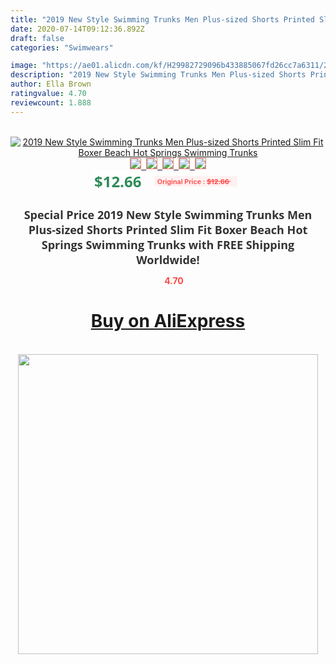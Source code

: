 ```yaml
---
title: "2019 New Style Swimming Trunks Men Plus-sized Shorts Printed Slim Fit Boxer Beach Hot Springs Swimming Trunks"
date: 2020-07-14T09:12:36.892Z
draft: false
categories: "Swimwears"

image: "https://ae01.alicdn.com/kf/H29982729096b433885067fd26cc7a6311/2019-New-Style-Swimming-Trunks-Men-Plus-sized-Shorts-Printed-Slim-Fit-Boxer-Beach-Hot-Springs.jpg"
description: "2019 New Style Swimming Trunks Men Plus-sized Shorts Printed Slim Fit Boxer Beach Hot Springs Swimming Trunks"
author: Ella Brown
ratingvalue: 4.70
reviewcount: 1.888
---
```

<br>
<div style="text-align: center;">
<a href="https://s.click.aliexpress.com/e/_ASaaVJ" target="_blank" rel="nofollow noopener noreferrer"><img alt="2019 New Style Swimming Trunks Men Plus-sized Shorts Printed Slim Fit Boxer Beach Hot Springs Swimming Trunks" class="magnifier-image" src="https://ae01.alicdn.com/kf/H29982729096b433885067fd26cc7a6311/2019-New-Style-Swimming-Trunks-Men-Plus-sized-Shorts-Printed-Slim-Fit-Boxer-Beach-Hot-Springs.jpg_640x640.jpg">
<br>
<img style="border:1px solid salmon" src="https://ae01.alicdn.com/kf/H29982729096b433885067fd26cc7a6311/2019-New-Style-Swimming-Trunks-Men-Plus-sized-Shorts-Printed-Slim-Fit-Boxer-Beach-Hot-Springs.jpg_120x120.jpg">&nbsp;&nbsp;<img style="border:1px solid salmon" src="https://ae01.alicdn.com/kf/Hf672b6d39ee64ae3a097e446afa1ce526/2019-New-Style-Swimming-Trunks-Men-Plus-sized-Shorts-Printed-Slim-Fit-Boxer-Beach-Hot-Springs.jpg_120x120.jpg">&nbsp;&nbsp;<img style="border:1px solid salmon" src="_120x120.jpg">&nbsp;&nbsp;<img style="border:1px solid salmon" src="_120x120.jpg">&nbsp;&nbsp;<img style="border:1px solid salmon" src="https://ae01.alicdn.com/kf/Hd7aaa7de1fa44586886211bc9bec61121/2019-New-Style-Swimming-Trunks-Men-Plus-sized-Shorts-Printed-Slim-Fit-Boxer-Beach-Hot-Springs.jpg_120x120.jpg"></a></div><br0>
<div style="text-align: center;"><span style="background-color: white; border: 0px; box-sizing: border-box; color: seagreen; display: inline-block; font-family: &quot;open sans&quot; , &quot;arial&quot; , &quot;helvetica&quot; , sans-serif , &quot;heiti&quot;; font-size: 24px; font-stretch: inherit; font-weight: 700; line-height: inherit; margin: 0px 10px 0px 0px; padding: 0px; vertical-align: middle;">$12.66 </span>
<span style="background: rgb(255 , 241 , 241); border-radius: 3px; border: 0px; box-sizing: border-box; color: #ff4747; display: inline-block; font-family: inherit; font-size: 12px; font-stretch: inherit; font-style: inherit; font-variant: inherit; font-weight: 600; line-height: inherit; margin: 0px; padding: 2px 5px; transform: scale(0.9); vertical-align: middle;">Original Price : <b style="text-decoration: line-through;">$12.66 </b> &nbsp;&nbsp;</span></div>
<h1 style="color: #333333; display: inline-block; font-family: &quot;open sans&quot; , &quot;arial&quot; , &quot;helvetica&quot; , sans-serif , &quot;heiti&quot;; font-size: 18px; font-stretch: inherit; font-weight: 700; text-align: center;">Special Price 2019 New Style Swimming Trunks Men Plus-sized Shorts Printed Slim Fit Boxer Beach Hot Springs Swimming Trunks with FREE Shipping Worldwide!</h1>
<div style="color: #ff4747; text-align: center;">
<img src="https://4.bp.blogspot.com/-M0ZcTcb-5uY/XleCXlxnR4I/AAAAAAAAAEc/OrjgMkXV1oMQFaCRZj5HQwOCBcu3w1FegCPcBGAYYCw/s1600/star.png" style="height: 15px;">&nbsp;<b>4.70</b></div>
<div class="button_cont" align="center"><a class="buynow_a" href="https://s.click.aliexpress.com/e/_ASaaVJ" target="_blank" rel="nofollow noopener noreferrer"><H1>Buy on AliExpress</H1></a></div><br>
<div class="separator" style="clear: both; text-align: center;">
<img src="https://lh3.googleusercontent.com/-pTy5HemUv9M/XlePHvY0dAI/AAAAAAAAAE4/0nX5iRUoIWY8eMW9Dpxeirr157OZliDIgCLcBGAsYHQ/s1600/badge.gif" width="480">
</div>
